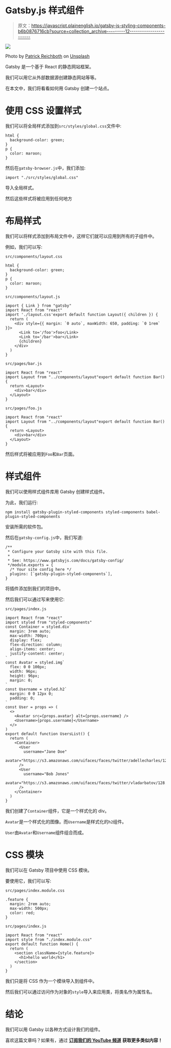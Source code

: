 # Gatsby.js 样式组件

> 原文：<https://javascript.plainenglish.io/gatsby-js-styling-components-b6b0876716cb?source=collection_archive---------12----------------------->

![](img/4cabf95b2a975f7df3e2cb21f099732f.png)

Photo by [Patrick Reichboth](https://unsplash.com/@peetfolio?utm_source=medium&utm_medium=referral) on [Unsplash](https://unsplash.com?utm_source=medium&utm_medium=referral)

Gatsby 是一个基于 React 的静态网站框架。

我们可以用它从外部数据源创建静态网站等等。

在本文中，我们将看看如何用 Gatsby 创建一个站点。

# 使用 CSS 设置样式

我们可以将全局样式添加到`src/styles/global.css`文件中:

```
html {
  background-color: green;
}
p {
  color: maroon;
}
```

然后在`gatsby-browser.js`中，我们添加:

```
import "./src/styles/global.css"
```

导入全局样式。

然后这些样式将被应用到任何地方

# 布局样式

我们可以将样式添加到布局文件中，这样它们就可以应用到所有的子组件中。

例如，我们可以写:

`src/components/layout.css`

```
html {
  background-color: green;
}
p {
  color: maroon;
}
```

`src/components/layout.js`

```
import { Link } from "gatsby"
import React from "react"
import './layout.css'export default function Layout({ children }) {
  return (
    <div style={{ margin: `0 auto`, maxWidth: 650, padding: `0 1rem` }}>
      <Link to='/foo'>foo</Link>
      <Link to='/bar'>bar</Link>
      {children}
    </div>
  )
}
```

`src/pages/bar.js`

```
import React from "react"
import Layout from "../components/layout"export default function Bar() {
  return <Layout>
    <div>bar</div>
  </Layout>
}
```

`src/pages/foo.js`

```
import React from "react"
import Layout from "../components/layout"export default function Bar() {
  return <Layout>
    <div>bar</div>
  </Layout>
}
```

然后样式将被应用到`Foo`和`Bar`页面。

# 样式组件

我们可以使用样式组件库用 Gatsby 创建样式组件。

为此，我们运行:

```
npm install gatsby-plugin-styled-components styled-components babel-plugin-styled-components
```

安装所需的软件包。

然后在`gatsby-config.js`中，我们写道:

```
/**
 * Configure your Gatsby site with this file.
 *
 * See: https://www.gatsbyjs.com/docs/gatsby-config/
 */module.exports = {
  /* Your site config here */
  plugins: [`gatsby-plugin-styled-components`],
}
```

将插件添加到我们的项目中。

然后我们可以通过写来使用它:

`src/pages/index.js`

```
import React from "react"
import styled from "styled-components"
const Container = styled.div`
  margin: 3rem auto;
  max-width: 700px;
  display: flex;
  flex-direction: column;
  align-items: center;
  justify-content: center;
`
const Avatar = styled.img`
  flex: 0 0 100px;
  width: 96px;
  height: 96px;
  margin: 0;
`
const Username = styled.h2`
  margin: 0 0 12px 0;
  padding: 0;
`
const User = props => (
  <>
    <Avatar src={props.avatar} alt={props.username} />
    <Username>{props.username}</Username>
  </>
)
export default function UsersList() {
  return (
    <Container>
      <User
        username="Jane Doe"
        avatar="https://s3.amazonaws.com/uifaces/faces/twitter/adellecharles/128.jpg"
      />
      <User
        username="Bob Jones"
        avatar="https://s3.amazonaws.com/uifaces/faces/twitter/vladarbatov/128.jpg"
      />
    </Container>
  )
}
```

我们创建了`Container`组件，它是一个样式化的 div。

`Avatar`是一个样式化的图像。而`Username`是样式化的`h2`组件。

`User`由`Avatar`和`Username`组件组合而成。

# CSS 模块

我们可以在 Gatsby 项目中使用 CSS 模块。

要使用它，我们可以写:

`src/pages/index.module.css`

```
.feature {
  margin: 2rem auto;
  max-width: 500px;
  color: red;
}
```

`src/pages/index.js`

```
import React from "react"
import style from "./index.module.css"
export default function Home() {
  return (
    <section className={style.feature}>
      <h1>hello world</h1>
    </section>
  )
}
```

我们只是将 CSS 作为一个模块导入到组件中。

然后我们可以通过访问作为对象的`style`导入来应用类，将类名作为属性名。

# 结论

我们可以用 Gatsby 以各种方式设计我们的组件。

喜欢这篇文章吗？如果有，通过 [**订阅我们的 YouTube 频道**](https://www.youtube.com/channel/UCtipWUghju290NWcn8jhyAw?sub_confirmation=true) **获取更多类似内容！**